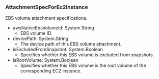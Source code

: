 ### AttachmentSpecForEc2Instance
EBS volume attachment specifications.

- awsNativeEbsVolumeId: System.String
  - EBS volume ID.
- devicePath: System.String
  - The device path of this EBS volume attachment.
- isExcludedFromSnapshot: System.Boolean
  - Specifies whether this EBS volume is excluded from snapshots.
- isRootVolume: System.Boolean
  - Specifies whether this EBS volume is the root volume of the corresponding EC2 instance.
